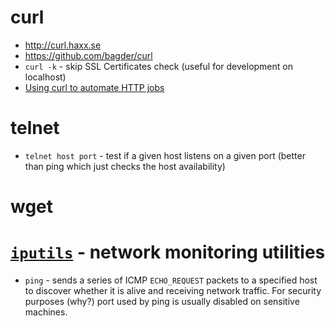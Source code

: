 # curl
- http://curl.haxx.se
- https://github.com/bagder/curl
- `curl -k` - skip SSL Certificates check (useful for development on localhost)
- [Using curl to automate HTTP jobs](https://curl.haxx.se/docs/httpscripting.html)

# telnet
- `telnet host port` - test if a given host listens on a given port (better than ping which just checks the host availability)

# wget

# [`iputils`](https://github.com/iputils/iputils) - network monitoring utilities

- `ping` - sends a series of ICMP `ECHO_REQUEST` packets to a specified host to discover whether it is alive and receiving network traffic.
For security purposes (why?) port used by ping is usually disabled on sensitive machines.
